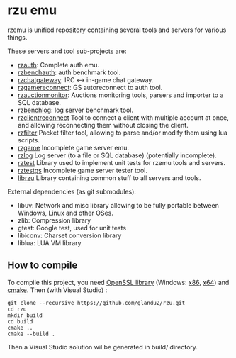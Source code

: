 rzu emu
=======

rzemu is unified repository containing several tools and servers for various things.

These servers and tool sub-projects are:
* [rzauth](rzauth): Complete auth emu.
* [rzbenchauth](rzbenchauth): auth benchmark tool.
* [rzchatgateway](rzchatgateway): IRC <-> in-game chat gateway.
* [rzgamereconnect](rzgamereconnect): GS autoreconnect to auth tool.
* [rzauctionmonitor](rzauctionmonitor): Auctions monitoring tools, parsers and importer to a SQL database.
* [rzbenchlog](rzbenchlog): log server benchmark tool.
* [rzclientreconnect](rzclientreconnect) Tool to connect a client with multiple account at once, and allowing reconnecting them without closing the client.
* [rzfilter](rzfilter) Packet filter tool, allowing to parse and/or modify them using lua scripts.
* [rzgame](rzgame) Incomplete game server emu.
* [rzlog](rzlog) Log server (to a file or SQL database) (potentially incomplete).
* [rztest](rztest) Library used to implement unit tests for rzemu tools and servers.
* [rztestgs](rztestgs) Incomplete game server tester tool.
* [librzu](librzu) Library containing common stuff to all servers and tools.

External dependencies (as git submodules):
* libuv: Network and misc library allowing to be fully portable between Windows, Linux and other OSes.
* zlib: Compression library
* gtest: Google test, used for unit tests
* libiconv: Charset conversion library
* liblua: LUA VM library

How to compile
--------------

To compile this project, you need [OpenSSL library](http://slproweb.com/products/Win32OpenSSL.html) (Windows: [x86](http://slproweb.com/download/Win32OpenSSL-1_0_2a.exe), [x64](http://slproweb.com/download/Win64OpenSSL-1_0_2a.exe)) and [cmake](http://www.cmake.org/download/#latest).
Then (with Visual Studio) :
```
git clone --recursive https://github.com/glandu2/rzu.git
cd rzu
mkdir build
cd build
cmake ..
cmake --build .
```

Then a Visual Studio solution wil be generated in build/ directory.

